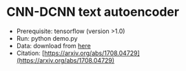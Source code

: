 # CNN-DCNN text autoencoder

* Prerequisite: tensorflow (version >1.0)
* Run: python demo.py
* Data: download from [here](http://people.duke.edu/~yz196/data/hotel_review.p)
* Citation: [https://arxiv.org/abs/1708.04729](https://arxiv.org/abs/1708.04729)
